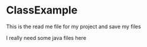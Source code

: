 # ClassExample

This is the read me file for my project
and save my files

I really need some java files here